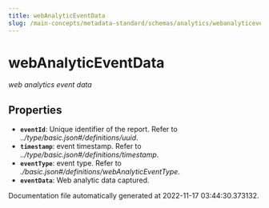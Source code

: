 ```yaml
---
title: webAnalyticEventData
slug: /main-concepts/metadata-standard/schemas/analytics/webanalyticeventdata
---
```


# webAnalyticEventData

*web analytics event data*

## Properties

- **`eventId`**: Unique identifier of the report. Refer to *../type/basic.json#/definitions/uuid*.
- **`timestamp`**: event timestamp. Refer to *../type/basic.json#/definitions/timestamp*.
- **`eventType`**: event type. Refer to *./basic.json#/definitions/webAnalyticEventType*.
- **`eventData`**: Web analytic data captured.


Documentation file automatically generated at 2022-11-17 03:44:30.373132.

